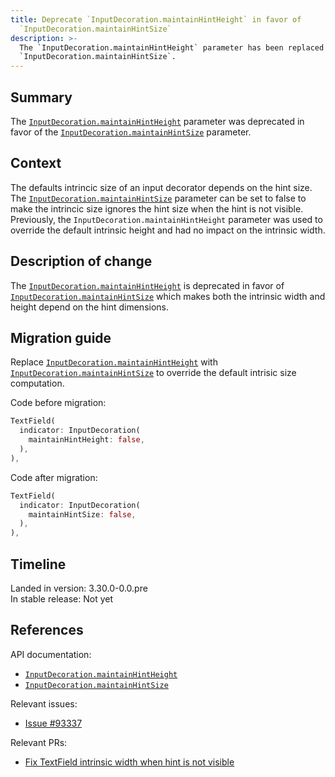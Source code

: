 ```yaml
---
title: Deprecate `InputDecoration.maintainHintHeight` in favor of
  `InputDecoration.maintainHintSize`
description: >-
  The `InputDecoration.maintainHintHeight` parameter has been replaced by
  `InputDecoration.maintainHintSize`.
---
```


## Summary

The [`InputDecoration.maintainHintHeight`][] parameter was deprecated
in favor of the [`InputDecoration.maintainHintSize`][] parameter.

## Context

The defaults intrincic size of an input decorator depends on the hint size.
The [`InputDecoration.maintainHintSize`][] parameter can be set to false to
make the intrincic size ignores the hint size when the hint is not visible.
Previously, the `InputDecoration.maintainHintHeight` parameter was
used to override the default intrinsic height and had no impact on the
intrinsic width.

## Description of change

The [`InputDecoration.maintainHintHeight`][] is deprecated in
favor of [`InputDecoration.maintainHintSize`][] which makes both the intrinsic
width and height depend on the hint dimensions.

## Migration guide

Replace [`InputDecoration.maintainHintHeight`][] with
[`InputDecoration.maintainHintSize`][] to override the default intrisic size
computation.

Code before migration:

```dart highlightLines=3
TextField(
  indicator: InputDecoration(
    maintainHintHeight: false,
  ),
),
```

Code after migration:

```dart highlightLines=3
TextField(
  indicator: InputDecoration(
    maintainHintSize: false,
  ),
),
```

## Timeline

Landed in version: 3.30.0-0.0.pre<br>
In stable release: Not yet

## References

API documentation:

- [`InputDecoration.maintainHintHeight`][]
- [`InputDecoration.maintainHintSize`][]

Relevant issues:

- [Issue #93337][]

Relevant PRs:

- [Fix TextField intrinsic width when hint is not visible][]

[`InputDecoration.maintainHintHeight`]: {{site.api}}/flutter/material/InputDecoration/maintainHintHeight.html
[`InputDecoration.maintainHintSize`]: {{site.main-api}}/flutter/material/InputDecoration/maintainHintSize.html
[Issue #93337]: {{site.repo.flutter}}/issues/93337
[Fix TextField intrinsic width when hint is not visible]: {{site.repo.flutter}}/pull/161235
